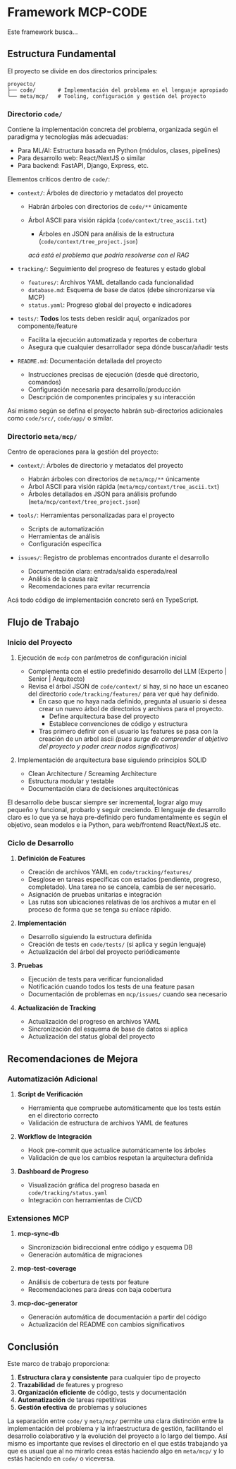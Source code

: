 # Framework MCP-CODE

Este framework busca...

## Estructura Fundamental

El proyecto se divide en dos directorios principales:

```
proyecto/
├── code/       # Implementación del problema en el lenguaje apropiado
└── meta/mcp/   # Tooling, configuración y gestión del proyecto
```

### Directorio `code/`

Contiene la implementación concreta del problema, organizada según el paradigma y tecnologías más adecuadas:

- Para ML/AI: Estructura basada en Python (módulos, clases, pipelines)
- Para desarrollo web: React/NextJS o similar
- Para backend: FastAPI, Django, Express, etc.

Elementos críticos dentro de `code/`:

- `context/`: Árboles de directorio y metadatos del proyecto
  - Habrán árboles con directorios de `code/**` únicamente
  - Árbol ASCII para visión rápida (`code/context/tree_ascii.txt`)
    - Árboles en JSON para análisis de la estructura (`code/context/tree_project.json`)

    *acá está el problema que podría resolverse con el RAG*

- `tracking/`: Seguimiento del progreso de features y estado global
  - `features/`: Archivos YAML detallando cada funcionalidad
  - `database.md`: Esquema de base de datos (debe sincronizarse vía MCP)
  - `status.yaml`: Progreso global del proyecto e indicadores

- `tests/`: **Todos** los tests deben residir aquí, organizados por componente/feature
  - Facilita la ejecución automatizada y reportes de cobertura
  - Asegura que cualquier desarrollador sepa dónde buscar/añadir tests

- `README.md`: Documentación detallada del proyecto
  - Instrucciones precisas de ejecución (desde qué directorio, comandos)
  - Configuración necesaria para desarrollo/producción
  - Descripción de componentes principales y su interacción

Así mismo según se defina el proyecto habrán sub-directorios adicionales como `code/src/`, `code/app/` o similar.

### Directorio `meta/mcp/`

Centro de operaciones para la gestión del proyecto:

- `context/`: Árboles de directorio y metadatos del proyecto
  - Habrán árboles con directorios de `meta/mcp/**` únicamente
  - Árbol ASCII para visión rápida (`meta/mcp/context/tree_ascii.txt`)
  - Árboles detallados en JSON para análisis profundo (`meta/mcp/context/tree_project.json`)

- `tools/`: Herramientas personalizadas para el proyecto
  - Scripts de automatización
  - Herramientas de análisis
  - Configuración específica

- `issues/`: Registro de problemas encontrados durante el desarrollo
  - Documentación clara: entrada/salida esperada/real
  - Análisis de la causa raíz
  - Recomendaciones para evitar recurrencia

Acá todo código de implementación concreto será en TypeScript.

## Flujo de Trabajo

### Inicio del Proyecto

1. Ejecución de `mcdp` con parámetros de configuración inicial
   - Complementa con el estilo predefinido desarrollo del LLM (Experto | Senior | Arquitecto)
   - Revisa el árbol JSON de `code/context/` si hay, si no hace un escaneo del directorio `code/tracking/features/` para ver qué hay definido.
     - En caso que no haya nada definido, pregunta al usuario si desea crear un nuevo árbol de directorios y archivos para el proyecto.
       - Define arquitectura base del proyecto
       - Establece convenciones de código y estructura
     - Tras primero definir con el usuario las features se pasa con la creación de un arbol ascii *(pues surge de comprender el objetivo del proyecto y poder crear nodos significativos)*

2. Implementación de arquitectura base siguiendo principios SOLID
   - Clean Architecture / Screaming Architecture
   - Estructura modular y testable
   - Documentación clara de decisiones arquitectónicas

El desarrollo debe buscar siempre ser incremental, lograr algo muy pequeño y funcional, probarlo y seguir creciendo.
El lenguaje de desarrollo claro es lo que ya se haya pre-definido pero fundamentalmente es según el objetivo, sean modelos e ia Python, para web/frontend React/NextJS etc.

### Ciclo de Desarrollo

1. **Definición de Features**
   - Creación de archivos YAML en `code/tracking/features/`
   - Desglose en tareas específicas con estados (pendiente, progreso, completado). Una tarea no se cancela, cambia de ser necesario.
   - Asignación de pruebas unitarias e integración
   - Las rutas son ubicaciones relativas de los archivos a mutar en el proceso de forma que se tenga su enlace rápido.

2. **Implementación**
   - Desarrollo siguiendo la estructura definida
   - Creación de tests en `code/tests/` (si aplica y según lenguaje)
   - Actualización del árbol del proyecto periódicamente

3. **Pruebas**
   - Ejecución de tests para verificar funcionalidad
   - Notificación cuando todos los tests de una feature pasan
   - Documentación de problemas en `mcp/issues/` cuando sea necesario

4. **Actualización de Tracking**
   - Actualización del progreso en archivos YAML
   - Sincronización del esquema de base de datos si aplica
   - Actualización del status global del proyecto

## Recomendaciones de Mejora

### Automatización Adicional

1. **Script de Verificación**
   - Herramienta que compruebe automáticamente que los tests están en el directorio correcto
   - Validación de estructura de archivos YAML de features

2. **Workflow de Integración**
   - Hook pre-commit que actualice automáticamente los árboles
   - Validación de que los cambios respetan la arquitectura definida

3. **Dashboard de Progreso**
   - Visualización gráfica del progreso basada en `code/tracking/status.yaml`
   - Integración con herramientas de CI/CD

### Extensiones MCP

1. **mcp-sync-db**
   - Sincronización bidireccional entre código y esquema DB
   - Generación automática de migraciones

2. **mcp-test-coverage**
   - Análisis de cobertura de tests por feature
   - Recomendaciones para áreas con baja cobertura

3. **mcp-doc-generator**
   - Generación automática de documentación a partir del código
   - Actualización del README con cambios significativos

## Conclusión

Este marco de trabajo proporciona:

1. **Estructura clara y consistente** para cualquier tipo de proyecto
2. **Trazabilidad** de features y progreso
3. **Organización eficiente** de código, tests y documentación
4. **Automatización** de tareas repetitivas
5. **Gestión efectiva** de problemas y soluciones

La separación entre `code/` y `meta/mcp/` permite una clara distinción entre la implementación del problema y la infraestructura de gestión, facilitando el desarrollo colaborativo y la evolución del proyecto a lo largo del tiempo. Así mismo es importante que revises el directorio en el que estás trabajando ya que es usual que al no mirarlo creas estás haciendo algo en `meta/mcp/` y lo estás haciendo en `code/` o viceversa.